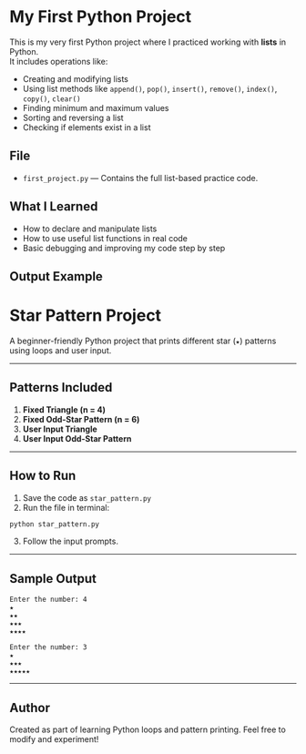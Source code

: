 # My First Python Project

This is my very first Python project where I practiced working with **lists** in Python.  
It includes operations like:

- Creating and modifying lists
- Using list methods like `append()`, `pop()`, `insert()`, `remove()`, `index()`, `copy()`, `clear()`
- Finding minimum and maximum values
- Sorting and reversing a list
- Checking if elements exist in a list

## File
- `first_project.py` — Contains the full list-based practice code.

## What I Learned
- How to declare and manipulate lists
- How to use useful list functions in real code
- Basic debugging and improving my code step by step

## Output Example



# Star Pattern Project

A beginner-friendly Python project that prints different star (`★`) patterns using loops and user input.

---

## Patterns Included

1. **Fixed Triangle (n = 4)**
2. **Fixed Odd-Star Pattern (n = 6)**
3. **User Input Triangle**
4. **User Input Odd-Star Pattern**

---

## How to Run

1. Save the code as `star_pattern.py`
2. Run the file in terminal:

```bash
python star_pattern.py
```

3. Follow the input prompts.

---

## Sample Output

```
Enter the number: 4
★
★★
★★★
★★★★

Enter the number: 3
★
★★★
★★★★★
```

---

## Author

Created as part of learning Python loops and pattern printing. Feel free to modify and experiment!
